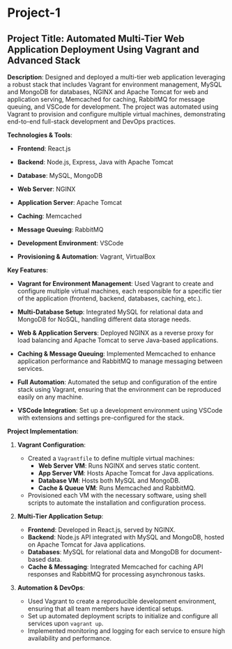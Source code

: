 <h1>Project-1</h1>

<h2>Project Title: Automated Multi-Tier Web Application Deployment Using Vagrant and Advanced Stack</h2>

**Description**:
Designed and deployed a multi-tier web application leveraging a robust stack that includes Vagrant for environment management, MySQL and MongoDB for databases, NGINX and Apache Tomcat for web and application serving, Memcached for caching, RabbitMQ for message queuing, and VSCode for development. The project was automated using Vagrant to provision and configure multiple virtual machines, demonstrating end-to-end full-stack development and DevOps practices.

**Technologies & Tools**:

- **Frontend**: React.js
  
- **Backend**: Node.js, Express, Java with Apache Tomcat
  
- **Database**: MySQL, MongoDB
  
- **Web Server**: NGINX
  
- **Application Server**: Apache Tomcat
  
- **Caching**: Memcached

- **Message Queuing**: RabbitMQ
  
- **Development Environment**: VSCode

- **Provisioning & Automation**: Vagrant, VirtualBox

  
**Key Features**:
- **Vagrant for Environment Management**: Used Vagrant to create and configure multiple virtual machines, each responsible for a specific tier of the application (frontend, backend, databases, caching, etc.).
  
- **Multi-Database Setup**: Integrated MySQL for relational data and MongoDB for NoSQL, handling different data storage needs.
  
- **Web & Application Servers**: Deployed NGINX as a reverse proxy for load balancing and Apache Tomcat to serve Java-based applications.
  
- **Caching & Message Queuing**: Implemented Memcached to enhance application performance and RabbitMQ to manage messaging between services.
  
- **Full Automation**: Automated the setup and configuration of the entire stack using Vagrant, ensuring that the environment can be reproduced easily on any machine.
  
- **VSCode Integration**: Set up a development environment using VSCode with extensions and settings pre-configured for the stack.

**Project Implementation**:

1. **Vagrant Configuration**:
   - Created a `Vagrantfile` to define multiple virtual machines:
     - **Web Server VM**: Runs NGINX and serves static content.
     - **App Server VM**: Hosts Apache Tomcat for Java applications.
     - **Database VM**: Hosts both MySQL and MongoDB.
     - **Cache & Queue VM**: Runs Memcached and RabbitMQ.
   - Provisioned each VM with the necessary software, using shell scripts to automate the installation and configuration process.

2. **Multi-Tier Application Setup**:
   - **Frontend**: Developed in React.js, served by NGINX.
   - **Backend**: Node.js API integrated with MySQL and MongoDB, hosted on Apache Tomcat for Java applications.
   - **Databases**: MySQL for relational data and MongoDB for document-based data.
   - **Cache & Messaging**: Integrated Memcached for caching API responses and RabbitMQ for processing asynchronous tasks.

3. **Automation & DevOps**:
   - Used Vagrant to create a reproducible development environment, ensuring that all team members have identical setups.
   - Set up automated deployment scripts to initialize and configure all services upon `vagrant up`.
   - Implemented monitoring and logging for each service to ensure high availability and performance.
